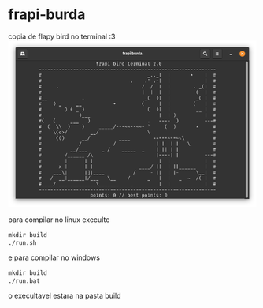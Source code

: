 # frapi-burda
copia de flapy bird no terminal :3
<img src="ScreenShot.png"></img>

<div>
  
  para compilar no linux execulte
  ```
  mkdir build 
  ./run.sh 
  ```
  e para compilar no windows
  ```
  mkdir build 
  ./run.bat 
  ```
  
  o execultavel estara na pasta build
  
</div>

